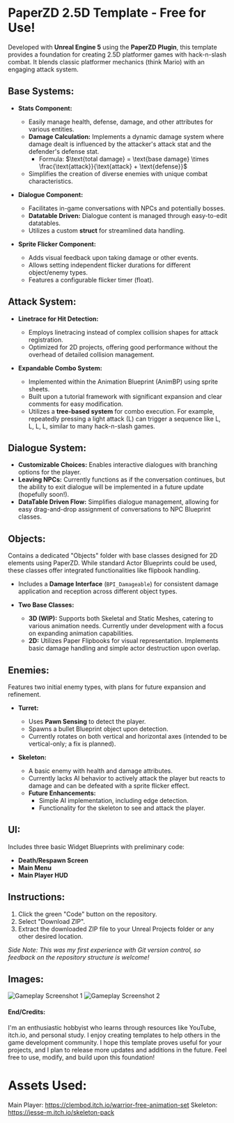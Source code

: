 # PaperZD 2.5D Template - Free for Use!

Developed with **Unreal Engine 5** using the **PaperZD Plugin**, this template provides a foundation for creating 2.5D platformer games with hack-n-slash combat. It blends classic platformer mechanics (think Mario) with an engaging attack system.

## Base Systems:

-   **Stats Component:**
    -   Easily manage health, defense, damage, and other attributes for various entities.
    -   **Damage Calculation:** Implements a dynamic damage system where damage dealt is influenced by the attacker's attack stat and the defender's defense stat.
        -   Formula: $\text{total damage} = \text{base damage} \times \frac{\text{attack}}{\text{attack} + \text{defense}}$
    -   Simplifies the creation of diverse enemies with unique combat characteristics.

-   **Dialogue Component:**
    -   Facilitates in-game conversations with NPCs and potentially bosses.
    -   **Datatable Driven:** Dialogue content is managed through easy-to-edit datatables.
    -   Utilizes a custom **struct** for streamlined data handling.

-   **Sprite Flicker Component:**
    -   Adds visual feedback upon taking damage or other events.
    -   Allows setting independent flicker durations for different object/enemy types.
    -   Features a configurable flicker timer (float).

## Attack System:

-   **Linetrace for Hit Detection:**
    -   Employs linetracing instead of complex collision shapes for attack registration.
    -   Optimized for 2D projects, offering good performance without the overhead of detailed collision management.

-   **Expandable Combo System:**
    -   Implemented within the Animation Blueprint (AnimBP) using sprite sheets.
    -   Built upon a tutorial framework with significant expansion and clear comments for easy modification.
    -   Utilizes a **tree-based system** for combo execution. For example, repeatedly pressing a light attack (L) can trigger a sequence like L, L, L, L, similar to many hack-n-slash games.

## Dialogue System:

-   **Customizable Choices:** Enables interactive dialogues with branching options for the player.
-   **Leaving NPCs:** Currently functions as if the conversation continues, but the ability to exit dialogue will be implemented in a future update (hopefully soon!).
-   **DataTable Driven Flow:** Simplifies dialogue management, allowing for easy drag-and-drop assignment of conversations to NPC Blueprint classes.

## Objects:

Contains a dedicated "Objects" folder with base classes designed for 2D elements using PaperZD. While standard Actor Blueprints could be used, these classes offer integrated functionalities like flipbook handling.

-   Includes a **Damage Interface** (`BPI_Damageable`) for consistent damage application and reception across different object types.

-   **Two Base Classes:**
    -   **3D (WIP):** Supports both Skeletal and Static Meshes, catering to various animation needs. Currently under development with a focus on expanding animation capabilities.
    -   **2D:** Utilizes Paper Flipbooks for visual representation. Implements basic damage handling and simple actor destruction upon overlap.

## Enemies:

Features two initial enemy types, with plans for future expansion and refinement.

-   **Turret:**
    -   Uses **Pawn Sensing** to detect the player.
    -   Spawns a bullet Blueprint object upon detection.
    -   Currently rotates on both vertical and horizontal axes (intended to be vertical-only; a fix is planned).

-   **Skeleton:**
    -   A basic enemy with health and damage attributes.
    -   Currently lacks AI behavior to actively attack the player but reacts to damage and can be defeated with a sprite flicker effect.
    -   **Future Enhancements:**
        -   Simple AI implementation, including edge detection.
        -   Functionality for the skeleton to see and attack the player.

## UI:

Includes three basic Widget Blueprints with preliminary code:

-   **Death/Respawn Screen**
-   **Main Menu**
-   **Main Player HUD**

## Instructions:

1.  Click the green "Code" button on the repository.
2.  Select "Download ZIP".
3.  Extract the downloaded ZIP file to your Unreal Projects folder or any other desired location.

*Side Note: This was my first experience with Git version control, so feedback on the repository structure is welcome!*

## Images:

![Gameplay Screenshot 1](https://github.com/user-attachments/assets/4aee32ab-6400-403e-b8c7-ea4c424974fe)
![Gameplay Screenshot 2](https://github.com/user-attachments/assets/a0eed4ed-6e23-41cb-9a3d-9870bef12766)

#### End/Credits:

I'm an enthusiastic hobbyist who learns through resources like YouTube, itch.io, and personal study. I enjoy creating templates to help others in the game development community. I hope this template proves useful for your projects, and I plan to release more updates and additions in the future. Feel free to use, modify, and build upon this foundation!

# Assets Used:
Main Player: https://clembod.itch.io/warrior-free-animation-set
Skeleton: https://jesse-m.itch.io/skeleton-pack
